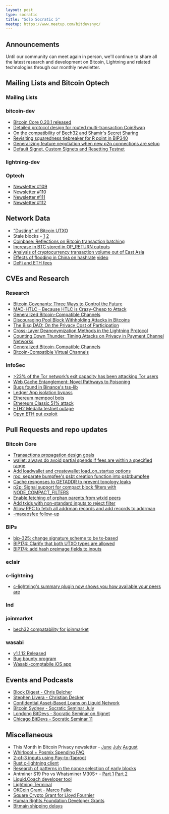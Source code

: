 ```yaml
---
layout: post
type: socratic
title: "Solo Socratic 5"
meetup: https://www.meetup.com/bitdevsnyc/
---
```


## Announcements

Until our community can meet again in person, we'll continue to share all the
latest research and development on Bitcoin, Lightning and related technologies
through our monthly newsletter.

## Mailing Lists and Bitcoin Optech

### Mailing Lists

### bitcoin-dev

- [Bitcoin Core 0.20.1 released](https://lists.linuxfoundation.org/pipermail/bitcoin-dev/2020-August/018064.html)
- [Detailed protocol design for routed multi-transaction CoinSwap](https://lists.linuxfoundation.org/pipermail/bitcoin-dev/2020-August/018106.html)
- [On the compatibility of Bech32 and Shamir's Secret Sharing](https://lists.linuxfoundation.org/pipermail/bitcoin-dev/2020-August/018070.html)
- [Revisiting squaredness tiebreaker for R point in BIP340](https://lists.linuxfoundation.org/pipermail/bitcoin-dev/2020-August/018081.html)
- [Generalizing feature negotiation when new p2p connections are setup](https://lists.linuxfoundation.org/pipermail/bitcoin-dev/2020-August/018084.html)
- [Default Signet, Custom Signets and Resetting Testnet](https://lists.linuxfoundation.org/pipermail/bitcoin-dev/2020-August/018145.html)

### lightning-dev

### Optech

- [Newsletter #109](https://bitcoinops.org/en/newsletters/2020/08/05/)
- [Newsletter #110](https://bitcoinops.org/en/newsletters/2020/08/12/)
- [Newsletter #111](https://bitcoinops.org/en/newsletters/2020/08/19/)
- [Newsletter #112](https://bitcoinops.org/en/newsletters/2020/08/26/)

## Network Data

- ["Dusting" of Bitcoin UTXO](https://twitter.com/ErgoBTC/status/1293273159165267977)
- Stale blocks - [1](https://twitter.com/BitMEXResearch/status/1296430977821155328) [2](https://forkmonitor.info/stale/btc/645179)
- [Coinbase: Reflections on Bitcoin transaction batching ](https://blog.coinbase.com/reflections-on-bitcoin-transaction-batching-b13dad12a12)
- [Increase in BTC stored in OP_RETURN outputs](https://txstats.com/dashboard/db/op_return-statistics?orgId=1&from=1569855212595&to=1598841119601)
- [Analysis of cryptocurrency transaction volume out of East Asia](https://blog.chainalysis.com/reports/east-asia-cryptocurrency-market-2020)
- [Effects of flooding in China on hashrate](https://www.coindesk.com/bitcoin-mining-hash-rate-rainstorms-china) [video](https://twitter.com/officialpoolin/status/1295717416748699651)
- [DeFi and ETH fees](https://insights.glassnode.com/defi-spike-ethereum-gas-price/)

## CVEs and Research

### Research

- [Bitcoin Covenants: Three Ways to Control the Future](https://arxiv.org/abs/2006.16714)
- [MAD-HTLC – Because HTLC is Crazy-Cheap to Attack](https://ittayeyal.github.io/2020-06-22-mad-htlc/)
- [Generalized Bitcoin-Compatible Channels](https://eprint.iacr.org/2020/476)
- [Discouraging Pool Block Withholding Attacks in Bitcoins](https://arxiv.org/pdf/2008.06923.pdf)
- [The Bisq DAO: On the Privacy Cost of Participation](https://arxiv.org/abs/2007.07048)
- [Cross-Layer Deanonymization Methods in the Lightning Protocol](https://arxiv.org/abs/2007.00764)
- [Counting Down Thunder:
Timing Attacks on Privacy in Payment Channel Networks](https://arxiv.org/pdf/2006.12143.pdf)
- [Generalized Bitcoin-Compatible Channels](https://eprint.iacr.org/2020/476)
- [Bitcoin-Compatible Virtual Channels](https://eprint.iacr.org/2020/554)

### InfoSec

- [>23% of the Tor network’s exit capacity has been attacking Tor users](https://medium.com/@nusenu/how-malicious-tor-relays-are-exploiting-users-in-2020-part-i-1097575c0cac)
- [Web Cache Entanglement: Novel Pathways to Poisoning](https://portswigger.net/research/web-cache-entanglement)
- [Bugs found in Binance's tss-lib](https://www.wired.com/story/cryptocurrency-exchanges-key-flaws-hackers/)
- [Ledger App isolation bypass](https://monokh.com/posts/ledger-app-isolation-bypass)
- [Ethereum mempool bots](https://medium.com/@danrobinson/ethereum-is-a-dark-forest-ecc5f0505dff)
- [Ethereum Classic 51% attack](https://mobile.twitter.com/etherchain_org/status/1299822510607917056)
- [ETH2 Medalla testnet outage](https://medium.com/prysmatic-labs/eth2-medalla-testnet-incident-f7fbc3cc934a)
- [Opyn ETH put exploit](https://blog.peckshield.com/2020/08/05/opyn/)

## Pull Requests and repo updates

### Bitcoin Core

- [Transactions propagation design goals](https://github.com/bitcoin/bitcoin/issues/19820)
- [wallet: always do avoid partial spends if fees are within a specified range](https://github.com/bitcoin/bitcoin/pull/14582)
- [Add loadwallet and createwallet load_on_startup options](https://github.com/bitcoin/bitcoin/pull/15937)
- [rpc: separate bumpfee's psbt creation function into psbtbumpfee](https://github.com/bitcoin/bitcoin/pull/18654)
- [Cache responses to GETADDR to prevent topology leaks](https://github.com/bitcoin/bitcoin/pull/18991)
- [p2p: Signal support for compact block filters with NODE_COMPACT_FILTERS](https://github.com/bitcoin/bitcoin/pull/19070)
- [Enable fetching of orphan parents from wtxid peers](https://github.com/bitcoin/bitcoin/pull/19569)
- [Add txids with non-standard inputs to reject filter](https://github.com/bitcoin/bitcoin/pull/19620)
- [Allow RPC to fetch all addrman records and add records to addrman](https://github.com/bitcoin/bitcoin/pull/19658)
- [-maxapsfee follow-up](https://github.com/bitcoin/bitcoin/pull/19743)

### BIPs

- [bip-325: change signature scheme to be tx-based](https://github.com/bitcoin/bips/pull/947)
- [BIP174: Clarify that both UTXO types are allowed](https://github.com/bitcoin/bips/pull/948)
- [BIP174: add hash preimage fields to inputs](https://github.com/bitcoin/bips/pull/955)

### eclair

### c-lightning

- [c-lightning's summary plugin now shows you how available your peers are](https://github.com/lightningd/plugins/pull/127)

### lnd

### joinmarket

- [bech32 compatability for joinmarket](https://www.youtube.com/watch?v=sIOpkQls3CA)

### wasabi

- [v1.1.12 Released](https://github.com/zkSNACKs/WalletWasabi/releases/tag/v1.1.12)
- [Bug bounty program](https://github.com/zkSNACKs/WalletWasabi/issues/3782)
- [Wasabi-comptabile iOS app](https://github.com/chaincase-app/chaincase)

## Events and Podcasts

- [Block Digest - Chris Belcher](https://castbox.fm/episode/Block-Digest-Special-Edition---Chris-Belcher-(Coinswap)-id1192324-id296537964)
- [Stephen Livera - Christian Decker](https://stephanlivera.com/episode/200/)
- [Confidential Asset-Based Loans on Liquid Network](https://www.youtube.com/watch?v=kUXYgF4rZKc)
- [Bitcoin Sydney - Socratic Seminar July](https://diyhpl.us/wiki/transcripts/sydney-bitcoin-meetup/2020-07-21-socratic-seminar/)
- [Londong BitDevs - Socratic Seminar on Signet](https://diyhpl.us/wiki/transcripts/london-bitcoin-devs/2020-08-19-socratic-seminar-signet/)
- [Chicago BitDevs - Socratic Seminar 11](https://diyhpl.us/wiki/transcripts/chicago-bitdevs/2020-08-12-socratic-seminar/)

## Miscellaneous

- This Month in Bitcoin Privacy newsletter - [June](https://enegnei.github.io/This-Month-In-Bitcoin-Privacy/June_2020/) [July](https://enegnei.github.io/This-Month-In-Bitcoin-Privacy/July_2020/) [August](https://enegnei.github.io/This-Month-In-Bitcoin-Privacy/August_2020/)
- [Whirlpool + Posmix Spending FAQ](https://www.bitcoinqna.com/post/whirlpool-faq)
- [2-of-3 inputs using Pay-to-Taproot](https://medium.com/@murchandamus/2-of-3-multisig-inputs-using-pay-to-taproot-d5faf2312ba3)
- [Rust c-lightning client](https://github.com/laanwj/rust-clightning-rpc)
- [Research of patterns in the nonce selection of early blocks](https://bitslog.com/2020/08/22/the-patoshi-mining-machine/)
- Antminer S19 Pro vs Whatsminer M30S+ - [Part 1](https://blog.bitmex.com/antminer-s19-pro-vs-whatsminer-m30s/) [Part 2](https://blog.bitmex.com/antminer-s19-pro-vs-whatsminer-m30s-part-2-thermal-images/)
- [Liquid.Coach developer tool](https://medium.com/@vulpem/announcing-liquid-coach-b7fe43eedc40)
- [Lightning Terminal](https://lightninglabs.substack.com/p/its-lit-introducing-the-lightning)
- [OKCoin Grant - Marco Falke](https://blog.okcoin.com/2020/08/06/introducing-marco-falke-okcoins-fourth-developer-grant-recipient/)
- [Square Crypto Grant for Lloyd Fournier](https://twitter.com/sqcrypto/status/1290339026462019585)
- [Human Rights Foundation Developer Grants](https://twitter.com/HRF/status/1290680292756332544)
- [Bitmain shipping delays](https://www.coindesk.com/bitmain-delays-bitcoin-miner-shipments-by-three-months-as-co-founders-battle-on)
